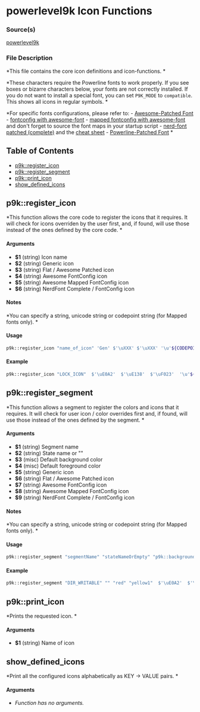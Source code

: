 # powerlevel9k Icon Functions


### Source(s)

[powerlevel9k](https://github.com/bhilburn/powerlevel9k)

### File Description

*This file contains the core icon definitions and icon-functions. *

*These characters require the Powerline fonts to work properly. If you see boxes or bizarre characters below, your fonts are not correctly installed. If you do not want to install a special font, you can set `P9K_MODE` to `compatible`. This shows all icons in regular symbols. *

*For specific fonts configurations, please refer to: - [Awesome-Patched Font](https://github.com/gabrielelana/awesome-terminal-fonts/tree/patching-strategy/patched) - [fontconfig with awesome-font](https://github.com/gabrielelana/awesome-terminal-fonts) - [mapped fontconfig with awesome-font](https://github.com/gabrielelana/awesome-terminal-fonts) and don't forget to source the font maps in your startup script - [nerd-font patched (complete)](https://github.com/ryanoasis/nerd-fonts) and the [cheat sheet](http://nerdfonts.com/#cheat-sheet) - [Powerline-Patched Font](https://github.com/Lokaltog/powerline-fonts) *

## Table of Contents

- [p9k::register_icon](#p9kregister_icon)
- [p9k::register_segment](#p9kregister_segment)
- [p9k::print_icon](#p9kprint_icon)
- [show_defined_icons](#show_defined_icons)

## p9k::register_icon
*This function allows the core code to register the icons that it requires. It will check for icons overriden by the user first, and, if found, will use those instead of the ones defined by the core code. *

#### Arguments

- **$1** (string) Icon name
- **$2** (string) Generic icon
- **$3** (string) Flat / Awesome Patched icon
- **$4** (string) Awesome FontConfig icon
- **$5** (string) Awesome Mapped FontConfig icon
- **$6** (string) NerdFont Complete / FontConfig icon


#### Notes

*You can specify a string, unicode string or codepoint string (for Mapped fonts only). *

#### Usage

```sh
p9k::register_icon "name_of_icon" 'Gen' $'\uXXX' $'\uXXX' '\u'${CODEPOINT_OF_AWESOME_xxx} '\uXXX'

```

#### Example

```sh
p9k::register_icon "LOCK_ICON"  $'\uE0A2'  $'\uE138'  $'\uF023'  '\u'${CODEPOINT_OF_AWESOME_LOCK}  $'\uF023'

```

## p9k::register_segment
*This function allows a segment to register the colors and icons that it requires. It will check for user icon / color overrides first and, if found, will use those instead of the ones defined by the segment. *

#### Arguments

- **$1** (string) Segment name
- **$2** (string) State name or ""
- **$3** (misc) Default background color
- **$4** (misc) Default foreground color
- **$5** (string) Generic icon
- **$6** (string) Flat / Awesome Patched icon
- **$7** (string) Awesome FontConfig icon
- **$8** (string) Awesome Mapped FontConfig icon
- **$9** (string) NerdFont Complete / FontConfig icon


#### Notes

*You can specify a string, unicode string or codepoint string (for Mapped fonts only). *

#### Usage

```sh
p9k::register_segment "segmentName" "stateNameOrEmpty" "p9k::background_color" "p9k::foreground_color" 'Gen' $'\uXXX' $'\uXXX' '\u'${CODEPOINT_OF_AWESOME_xxx} '\uXXX'

```

#### Example

```sh
p9k::register_segment "DIR_WRITABLE" "" "red" "yellow1"  $'\uE0A2'  $'\uE138'  $'\uF023'  '\u'${CODEPOINT_OF_AWESOME_LOCK}  $'\uF023'

```

## p9k::print_icon
*Prints the requested icon. *

#### Arguments

- **$1** (string) Name of icon


## show_defined_icons
*Print all the configured icons alphabetically as KEY -> VALUE pairs. *

#### Arguments

- *Function has no arguments.*


